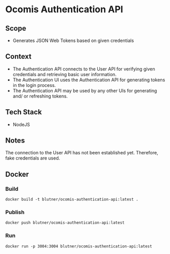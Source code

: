 # Ocomis Authentication API

## Scope

* Generates JSON Web Tokens based on given credentials

## Context

* The Authentication API connects to the User API for verifying given credentials and retrieving basic user information.
* The Authentication UI uses the Authentication API for generating tokens in the login process.
* The Authentication API may be used by any other UIs for generating and/ or refreshing tokens.

## Tech Stack

* NodeJS

## Notes

The connection to the User API has not been established yet.
Therefore, fake credentials are used.

## Docker

### Build

`docker build -t blutner/ocomis-authentication-api:latest .`

### Publish

`docker push blutner/ocomis-authentication-api:latest`

### Run

`docker run -p 3004:3004 blutner/ocomis-authentication-api:latest`